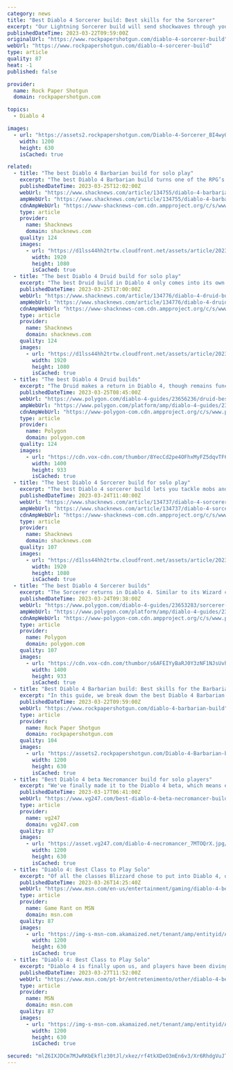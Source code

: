 ```yaml
---
category: news
title: "Best Diablo 4 Sorcerer build: Best skills for the Sorcerer"
excerpt: "Our Lightning Sorcerer build will send shockwaves through your enemies and generate Crackling Energy, which you can collect to deal even more damage."
publishedDateTime: 2023-03-22T09:59:00Z
originalUrl: "https://www.rockpapershotgun.com/diablo-4-sorcerer-build"
webUrl: "https://www.rockpapershotgun.com/diablo-4-sorcerer-build"
type: article
quality: 87
heat: -1
published: false

provider:
  name: Rock Paper Shotgun
  domain: rockpapershotgun.com

topics:
  - Diablo 4

images:
  - url: "https://assets2.rockpapershotgun.com/Diablo-4-Sorcerer_BI4wyOR.jpg/BROK/thumbnail/1200x630/Diablo-4-Sorcerer_BI4wyOR.jpg"
    width: 1200
    height: 630
    isCached: true

related:
  - title: "The best Diablo 4 Barbarian build for solo play"
    excerpt: "The best Diablo 4 Barbarian build turns one of the RPG’s less impressive classes into a heavy-hitting DPS dealer. You can play the Barbarian just as well in a group or solo, though it does take some ..."
    publishedDateTime: 2023-03-25T12:02:00Z
    webUrl: "https://www.shacknews.com/article/134755/diablo-4-barbarian-build"
    ampWebUrl: "https://www.shacknews.com/article/134755/diablo-4-barbarian-build?amphtml=1"
    cdnAmpWebUrl: "https://www-shacknews-com.cdn.ampproject.org/c/s/www.shacknews.com/article/134755/diablo-4-barbarian-build?amphtml=1"
    type: article
    provider:
      name: Shacknews
      domain: shacknews.com
    quality: 124
    images:
      - url: "https://d1lss44hh2trtw.cloudfront.net/assets/article/2023/03/23/diablo-4-barbarian-build_feature.jpg"
        width: 1920
        height: 1080
        isCached: true
  - title: "The best Diablo 4 Druid build for solo play"
    excerpt: "The best Druid build in Diablo 4 only comes into its own at higher levels. Once it does, you end up with a versatile attacker who can debilitiate enemies and dish out a surprising amount of damage."
    publishedDateTime: 2023-03-25T17:00:00Z
    webUrl: "https://www.shacknews.com/article/134776/diablo-4-druid-build"
    ampWebUrl: "https://www.shacknews.com/article/134776/diablo-4-druid-build?amphtml=1"
    cdnAmpWebUrl: "https://www-shacknews-com.cdn.ampproject.org/c/s/www.shacknews.com/article/134776/diablo-4-druid-build?amphtml=1"
    type: article
    provider:
      name: Shacknews
      domain: shacknews.com
    quality: 124
    images:
      - url: "https://d1lss44hh2trtw.cloudfront.net/assets/article/2023/03/25/diablo-4-druid-build_feature.jpg"
        width: 1920
        height: 1080
        isCached: true
  - title: "The best Diablo 4 Druid builds"
    excerpt: "The Druid makes a return in Diablo 4, though remains functionally similar to its Diablo 2 counterpart. Able to shapeshift, use elemental magic, and summon minions, the Druid is a jack of all trades."
    publishedDateTime: 2023-03-25T08:45:00Z
    webUrl: "https://www.polygon.com/diablo-4-guides/23656236/druid-best-build-skills"
    ampWebUrl: "https://www.polygon.com/platform/amp/diablo-4-guides/23656236/druid-best-build-skills"
    cdnAmpWebUrl: "https://www-polygon-com.cdn.ampproject.org/c/s/www.polygon.com/platform/amp/diablo-4-guides/23656236/druid-best-build-skills"
    type: article
    provider:
      name: Polygon
      domain: polygon.com
    quality: 124
    images:
      - url: "https://cdn.vox-cdn.com/thumbor/8YecCd2pe4OFhxMyFZ5dqvTF6vc=/0x0:3840x2160/1400x933/filters:focal(1613x773:2227x1387):no_upscale()/cdn.vox-cdn.com/uploads/chorus_image/image/72114066/D4_Inarius_and_Lilith.0.jpg"
        width: 1400
        height: 933
        isCached: true
  - title: "The best Diablo 4 Sorcerer build for solo play"
    excerpt: "The best Diablo 4 sorcerer build lets you tackle mobs and bosses from afar with ease. Sorcerers are, as ever in the RPG series, weak in direct combat, but capable of dealing heavy damage and ..."
    publishedDateTime: 2023-03-24T11:40:00Z
    webUrl: "https://www.shacknews.com/article/134737/diablo-4-sorcerer-build"
    ampWebUrl: "https://www.shacknews.com/article/134737/diablo-4-sorcerer-build?amphtml=1"
    cdnAmpWebUrl: "https://www-shacknews-com.cdn.ampproject.org/c/s/www.shacknews.com/article/134737/diablo-4-sorcerer-build?amphtml=1"
    type: article
    provider:
      name: Shacknews
      domain: shacknews.com
    quality: 107
    images:
      - url: "https://d1lss44hh2trtw.cloudfront.net/assets/article/2023/03/23/diablo-4-sorcerer-build_feature.jpg"
        width: 1920
        height: 1080
        isCached: true
  - title: "The best Diablo 4 Sorcerer builds"
    excerpt: "The Sorcerer returns in Diablo 4. Similar to its Wizard counterpart from Diablo 3, the Sorcerer class is capable of casting powerful elemental magic to inflict incredible amounts of damage on groups ..."
    publishedDateTime: 2023-03-24T09:38:00Z
    webUrl: "https://www.polygon.com/diablo-4-guides/23653283/sorcerer-best-build-skills"
    ampWebUrl: "https://www.polygon.com/platform/amp/diablo-4-guides/23653283/sorcerer-best-build-skills"
    cdnAmpWebUrl: "https://www-polygon-com.cdn.ampproject.org/c/s/www.polygon.com/platform/amp/diablo-4-guides/23653283/sorcerer-best-build-skills"
    type: article
    provider:
      name: Polygon
      domain: polygon.com
    quality: 107
    images:
      - url: "https://cdn.vox-cdn.com/thumbor/s6AFEIYyBaRJ0Y3zNF1NJsUvh_c=/0x0:2134x1189/1400x933/filters:focal(897x425:1237x765):no_upscale()/cdn.vox-cdn.com/uploads/chorus_image/image/72110656/diablo_4_sorcerer.0.jpg"
        width: 1400
        height: 933
        isCached: true
  - title: "Best Diablo 4 Barbarian build: Best skills for the Barbarian"
    excerpt: "In this guide, we break down the best Diablo 4 Barbarian build, covering which skills you need to take for the Whirlwind Barbarian. We'll also cover the attack pattern for this build, so that you can ..."
    publishedDateTime: 2023-03-22T09:59:00Z
    webUrl: "https://www.rockpapershotgun.com/diablo-4-barbarian-build"
    type: article
    provider:
      name: Rock Paper Shotgun
      domain: rockpapershotgun.com
    quality: 104
    images:
      - url: "https://assets2.rockpapershotgun.com/Diablo-4-Barbarian-build.jpg/BROK/thumbnail/1200x630/Diablo-4-Barbarian-build.jpg"
        width: 1200
        height: 630
        isCached: true
  - title: "Best Diablo 4 beta Necromancer build for solo players"
    excerpt: "We've finally made it to the Diablo 4 beta, which means everyone and anyone is jumping in and trying out the early parts of the game. However if you're keen on experiencing the game at its most ..."
    publishedDateTime: 2023-03-17T06:41:00Z
    webUrl: "https://www.vg247.com/best-diablo-4-beta-necromancer-build-for-solo-players"
    type: article
    provider:
      name: vg247
      domain: vg247.com
    quality: 87
    images:
      - url: "https://asset.vg247.com/diablo-4-necromancer_7MTOQrX.jpg/BROK/thumbnail/1200x630/diablo-4-necromancer_7MTOQrX.jpg"
        width: 1200
        height: 630
        isCached: true
  - title: "Diablo 4: Best Class to Play Solo"
    excerpt: "Of all the classes Blizzard chose to put into Diablo 4, one pulls ahead in its ability to survive as a lone wanderer."
    publishedDateTime: 2023-03-26T14:25:40Z
    webUrl: "https://www.msn.com/en-us/entertainment/gaming/diablo-4-best-class-to-play-solo/ar-AA196p8A"
    type: article
    provider:
      name: Game Rant on MSN
      domain: msn.com
    quality: 87
    images:
      - url: "https://img-s-msn-com.akamaized.net/tenant/amp/entityid/AA190b99.img?h=630&w=1200&m=6&q=60&o=t&l=f&f=jpg"
        width: 1200
        height: 630
        isCached: true
  - title: "Diablo 4: Best Class to Play Solo"
    excerpt: "Diablo 4 is finally upon us, and players have been diving in to start mowing down hordes of demonic terrors with their friends. Diablo 4 is–as its predecessors were–well-optimized for co-op play. The ..."
    publishedDateTime: 2023-03-27T11:52:00Z
    webUrl: "https://www.msn.com/pt-br/entretenimento/other/diablo-4-best-class-to-play-solo/ar-AA196p8A"
    type: article
    provider:
      name: MSN
      domain: msn.com
    quality: 87
    images:
      - url: "https://img-s-msn-com.akamaized.net/tenant/amp/entityid/AA190b99.img?h=630&w=1200&m=6&q=60&o=t&l=f&f=jpg"
        width: 1200
        height: 630
        isCached: true

secured: "mlZ6IXJDCm7MJwRKbEkflz30tJl/xkez/rf4tkXDeO3mEn6v3/Xr6RhdgVuJTMI/g/pi7n9zu6zaTU4mKQ1xJYXd+Xl4+FW37IO4G8E7u0sF6XhgWW5ycAx66FXpJpMMLL1gAn0+cBgW9EbDkv3Nrcw0G2F3KRMyfTX7lAGPfRIMauNH9eJfVpEq3je74Xq4vNDrquchDn8m9TzNn+X0ziZXlhVEJtZOEoN5BTH9+GcSlSkFi9wv9vUl8KzVtGLPQ9FZR0M4TaBgQ+NAnEdnb958JSMUEgaNyOou1t1o9fI8vt9YTWMhjhk/q4rtcZp/Tm9Yhld5G0zRKWEeeNpFsKYUP16YuZO1Bl7ZzqnSpAU=;u7WClO3F2TD/VhSpZiKXNw=="
---
```



